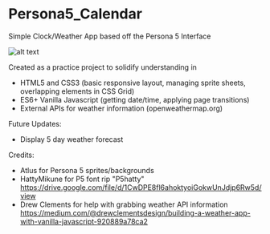 # Persona5_Calendar
Simple Clock/Weather App based off the Persona 5 Interface

![alt text](/projectImages/weatherversion1_0801a.gif)

Created as a practice project to solidify understanding in

- HTML5 and CSS3 (basic responsive layout, managing sprite sheets, overlapping elements in CSS Grid)
- ES6+ Vanilla Javascript (getting date/time, applying page transitions)
- External APIs for weather information (openweathermap.org)


Future Updates:
- Display 5 day weather forecast

Credits:
- Atlus for Persona 5 sprites/backgrounds
- HattyMikune for P5 font rip "P5hatty" https://drive.google.com/file/d/1CwDPE8fl6ahoktyoiGokwUnJdjp6Rw5d/view
- Drew Clements for help with grabbing weather API information https://medium.com/@drewclementsdesign/building-a-weather-app-with-vanilla-javascript-920889a78ca2
